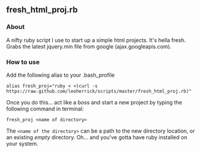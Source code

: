 ## fresh_html_proj.rb

### About
A nifty ruby script I use to start up a simple html projects. It's hella fresh. Grabs the latest jquery.min file from google (ajax.googleapis.com). 

### How to use

Add the following alias to your .bash_profile

```
alias fresh_proj="ruby < <(curl -s https://raw.github.com/leoherrick/scripts/master/fresh_html_proj.rb)"
```

Once you do this... act like a boss and start a new project by typing the following command in terminal:

```
fresh_proj <name of directory>
```

The `<name of the directory>` can be a path to the new directory location, or an existing *empty* directory.
Oh... and you've gotta have ruby installed on your system. 